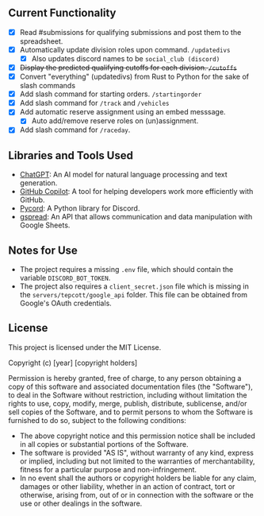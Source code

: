 ## Current Functionality
- [x] Read #submissions for qualifying submissions and post them to the spreadsheet.
- [x] Automatically update division roles upon command. `/updatedivs`
    - [x] Also updates discord names to be `social_club (discord)`
- [x] ~~Display the predicted qualifying cutoffs for each division. `/cutoffs`~~
- [x] Convert "everything" (updatedivs) from Rust to Python for the sake of slash commands
- [x] Add slash command for starting orders. `/startingorder`
- [x] Add slash command for `/track` and `/vehicles`
- [x] Add automatic reserve assignment using an embed messsage.
    - [x] Auto add/remove reserve roles on (un)assignment.
- [x] Add slash command for `/raceday`.

## Libraries and Tools Used
- [ChatGPT](https://openai.com/blog/chatgpt/): An AI model for natural language processing and text generation.
- [GitHub Copilot](https://github.com/features/copilot): A tool for helping developers work more efficiently with GitHub.
- [Pycord](https://docs.pycord.dev/en/stable/api/index.html): A Python library for Discord.
- [gspread](https://docs.gspread.org/en/latest/user-guide.html): An API that allows communication and data manipulation with Google Sheets.

## Notes for Use
- The project requires a missing `.env` file, which should contain the variable `DISCORD_BOT_TOKEN`.
- The project also requires a `client_secret.json` file which is missing in the `servers/tepcott/google_api` folder. This file can be obtained from Google's OAuth credentials.

## License
This project is licensed under the MIT License.

Copyright (c) [year] [copyright holders]

Permission is hereby granted, free of charge, to any person obtaining a copy of this software and associated documentation files (the "Software"), to deal in the Software without restriction, including without limitation the rights to use, copy, modify, merge, publish, distribute, sublicense, and/or sell copies of the Software, and to permit persons to whom the Software is furnished to do so, subject to the following conditions:

- The above copyright notice and this permission notice shall be included in all copies or substantial portions of the Software.
- The software is provided "AS IS", without warranty of any kind, express or implied, including but not limited to the warranties of merchantability, fitness for a particular purpose and non-infringement.
- In no event shall the authors or copyright holders be liable for any claim, damages or other liability, whether in an action of contract, tort or otherwise, arising from, out of or in connection with the software or the use or other dealings in the software.
